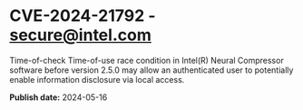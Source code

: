 # CVE-2024-21792 - secure@intel.com

Time-of-check Time-of-use race condition in Intel(R) Neural Compressor software before version 2.5.0 may allow an authenticated user to potentially enable information disclosure via local access.

**Publish date:** 2024-05-16
